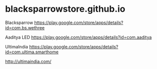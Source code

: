 # blacksparrowstore.github.io

Blacksparrow https://play.google.com/store/apps/details?id=com.bs.wethree

Aaditya LED  https://play.google.com/store/apps/details?id=com.aaditya

UltimaIndia  https://play.google.com/store/apps/details?id=com.ultima.smarthome

http://ultimaindia.com/
